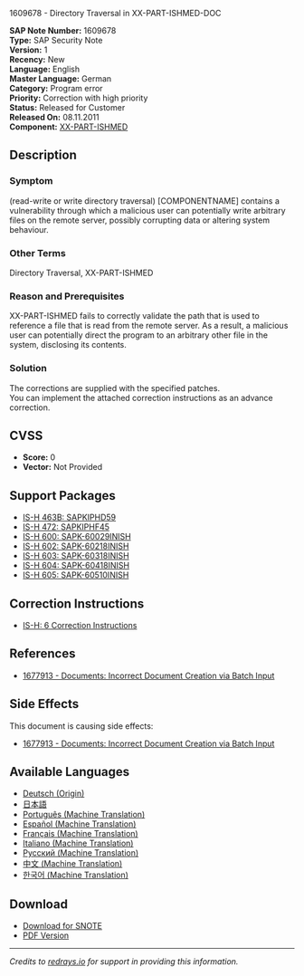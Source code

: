 1609678 - Directory Traversal in XX-PART-ISHMED-DOC

**SAP Note Number:** 1609678  
**Type:** SAP Security Note  
**Version:** 1  
**Recency:** New  
**Language:** English  
**Master Language:** German  
**Category:** Program error  
**Priority:** Correction with high priority  
**Status:** Released for Customer  
**Released On:** 08.11.2011  
**Component:** [XX-PART-ISHMED](https://me.sap.com/mynotes?tab=Search&sortBy=Relevance&filters=themk%25253Aeq~'XX-PART-ISHMED*'%25252BreleaseStatus%25253Aeq~'CustomerRelease'%25252BsecurityPatchDay%25253Aeq~'NotRestricted'%25252BfuzzyThreshold%25253Aeq~'0.9'&flag=mynotes)

## Description

### Symptom
(read-write or write directory traversal) [COMPONENTNAME] contains a vulnerability through which a malicious user can potentially write arbitrary files on the remote server, possibly corrupting data or altering system behaviour.

### Other Terms
Directory Traversal, XX-PART-ISHMED

### Reason and Prerequisites
XX-PART-ISHMED fails to correctly validate the path that is used to reference a file that is read from the remote server. As a result, a malicious user can potentially direct the program to an arbitrary other file in the system, disclosing its contents.

### Solution
The corrections are supplied with the specified patches.  
You can implement the attached correction instructions as an advance correction.

## CVSS

- **Score:** 0  
- **Vector:** Not Provided

## Support Packages

- [IS-H 463B: SAPKIPHD59](https://me.sap.com/supportpackage/SAPKIPHD59)
- [IS-H 472: SAPKIPHF45](https://me.sap.com/supportpackage/SAPKIPHF45)
- [IS-H 600: SAPK-60029INISH](https://me.sap.com/supportpackage/SAPK-60029INISH)
- [IS-H 602: SAPK-60218INISH](https://me.sap.com/supportpackage/SAPK-60218INISH)
- [IS-H 603: SAPK-60318INISH](https://me.sap.com/supportpackage/SAPK-60318INISH)
- [IS-H 604: SAPK-60418INISH](https://me.sap.com/supportpackage/SAPK-60418INISH)
- [IS-H 605: SAPK-60510INISH](https://me.sap.com/supportpackage/SAPK-60510INISH)

## Correction Instructions

- [IS-H: 6 Correction Instructions](https://me.sap.com/corrins/0001609678/6)

## References

- [1677913 - Documents: Incorrect Document Creation via Batch Input](https://me.sap.com/notes/1677913)

## Side Effects

This document is causing side effects:

- [1677913 - Documents: Incorrect Document Creation via Batch Input](https://me.sap.com/notes/1677913)

## Available Languages

- [Deutsch (Origin)](https://me.sap.com/notes/0001609678/D)
- [日本語](https://me.sap.com/notes/0001609678/J)
- [Português (Machine Translation)](https://me.sap.com/notes/0001609678/P)
- [Español (Machine Translation)](https://me.sap.com/notes/0001609678/S)
- [Français (Machine Translation)](https://me.sap.com/notes/0001609678/F)
- [Italiano (Machine Translation)](https://me.sap.com/notes/0001609678/I)
- [Русский (Machine Translation)](https://me.sap.com/notes/0001609678/R)
- [中文 (Machine Translation)](https://me.sap.com/notes/0001609678/1)
- [한국어 (Machine Translation)](https://me.sap.com/notes/0001609678/3)

## Download

- [Download for SNOTE](https://notesdownloads.sap.com/note/0040000009559432017)
- [PDF Version](https://me.sap.com/sap/support/sfm/notes/print/0001609678?language=en-US&token=E58110A78F411427ADE6F7ADFB1E7BED)

---

*Credits to [redrays.io](https://redrays.io) for support in providing this information.*
